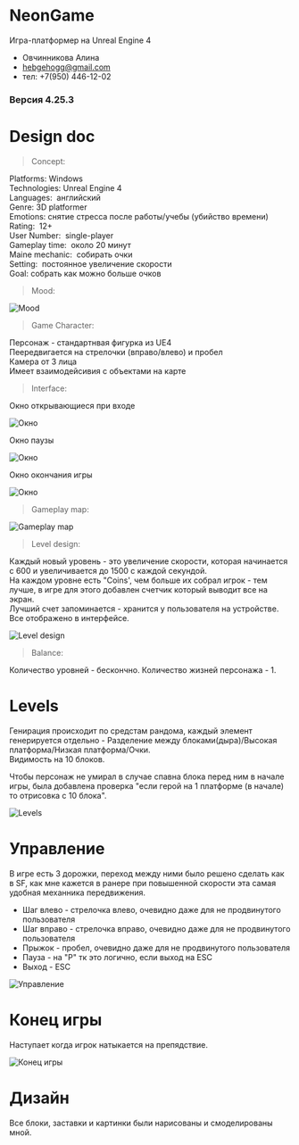 # NeonGame
Игра-платформер на Unreal Engine 4
- Овчинникова Алина 
- hebgehogg@gmail.com
- тел: +7(950) 446-12-02

### Версия 4.25.3


# Design doc

> Concept: 

Platforms: Windows  
Technologies: Unreal Engine 4  
Languages:  английский  
Genre: 3D platformer  
Emotions: снятие стресса после работы/учебы (убийство времени)  
Rating:  12+  
User Number:  single-player  
Gameplay time:  около 20 минут  
Maine mechanic:  собирать очки  
Setting:  постоянное увеличение скорости  
Goal: собрать как можно больше очков  


> Mood: 

![Mood](https://github.com/hebgehogg/NeonGame/blob/main/photos/Visual%20references.jpg)


> Game Character: 

Персонаж - стандартнвая фигурка из UE4  
Пеередвигается на стрелочки (вправо/влево) и пробел  
Камера от 3 лица  
Имеет взаимодейсивия с объектами на карте


> Interface: 

Окно открывающиеся при входе  

![Окно](https://github.com/hebgehogg/NeonGame/blob/main/photos/StartGame.png)

Окно паузы  

![Окно](https://github.com/hebgehogg/NeonGame/blob/main/photos/StartGame.png)

Окно окончания игры  

![Окно](https://github.com/hebgehogg/NeonGame/blob/main/photos/Paused.png)


> Gameplay map: 

![Gameplay map](https://github.com/hebgehogg/NeonGame/blob/main/photos/Gameplay%20map.jpg)


> Level design: 

Каждый новый уровень - это увеличение скорости, которая начинается с 600 и увеличивается до 1500 с каждой секундой.  
На каждом уровне есть "Coins', чем больше их собрал игрок - тем лучше, в игре для этого добавлен счетчик который выводит все на экран.  
Лучший счет запоминается - хранится у пользователя на устройстве.  
Все отображено в интерфейсе.  

![Level design](https://github.com/hebgehogg/NeonGame/blob/main/photos/LevelDesign.png)


> Balance:

Количество уровней - бескончно. 
Количество жизней персонажа - 1.

# Levels

Генирация происходит по средстам рандома, каждый элемент генерируется отдельно - Разделение между блоками(дыра)/Высокая платформа/Низкая платформа/Очки.  
Видимость на 10 блоков.

Чтобы персонаж не умирал в случае спавна блока перед ним в начале игры, была добавлена проверка "если герой на 1 платформе (в начале) то отрисовка с 10 блока".  

![Levels](https://github.com/hebgehogg/NeonGame/blob/main/photos/%D0%9F%D1%80%D0%B5%D0%B4%D0%BC%D0%B5%D1%82%D1%8B.png)

# Управление

В игре есть 3 дорожки, переход между ними было решено сделать как в SF, как мне кажется в ранере при повышенной скорости эта самая удобная механника передвижения.  

* Шаг влево - стрелочка влево, очевидно даже для не продвинутого пользователя  
* Шаг вправо - стрелочка вправо, очевидно даже для не продвинутого пользователя  
* Прыжок - пробел, очевидно даже для не продвинутого пользователя
* Пауза - на "Р" тк это логично, если выход на ESC  
* Выход - ESC

![Управление](https://github.com/hebgehogg/NeonGame/blob/main/photos/%D0%A3%D0%BF%D1%80%D0%B0%D0%B2%D0%BB%D0%B5%D0%BD%D0%B8%D0%B5.png)


# Конец игры 

Наступает когда игрок натыкается на препядствие.

![Конец игры ](https://github.com/hebgehogg/NeonGame/blob/main/photos/%D0%A1%D0%BC%D0%B5%D1%80%D1%82%D1%8C.png)


# Дизайн

Все блоки, заставки и картинки были нарисованы и смоделированы мной.



